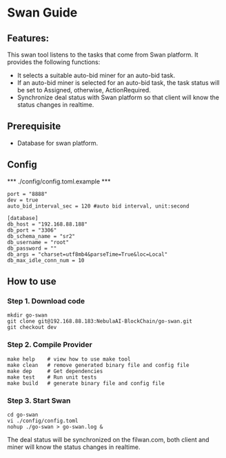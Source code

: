 # Swan Guide

## Features:

This swan tool listens to the tasks that come from Swan platform. It provides the following functions:

* It selects a suitable auto-bid miner for an auto-bid task. 
* If an auto-bid miner is selected for an auto-bid task, the task status will be set to Assigned, otherwise, ActionRequired.
* Synchronize deal status with Swan platform so that client will know the status changes in realtime.

## Prerequisite
- Database for swan platform.

## Config
*** ./config/config.toml.example ***
```shell
port = "8888"
dev = true
auto_bid_interval_sec = 120 #auto bid interval, unit:second

[database]
db_host = "192.168.88.188"
db_port = "3306"
db_schema_name = "sr2"
db_username = "root"
db_password = ""
db_args = "charset=utf8mb4&parseTime=True&loc=Local"
db_max_idle_conn_num = 10
```
## How to use

### Step 1. Download code
```shell
mkdir go-swan
git clone git@192.168.88.183:NebulaAI-BlockChain/go-swan.git
git checkout dev
```

### Step 2. Compile Provider
```shell
make help    # view how to use make tool
make clean   # remove generated binary file and config file
make dep     # Get dependencies
make test    # Run unit tests
make build   # generate binary file and config file
```

### Step 3. Start Swan
```shell
cd go-swan
vi ./config/config.toml
nohup ./go-swan > go-swan.log &
```

The deal status will be synchronized on the filwan.com, both client and miner will know the status changes in realtime.
